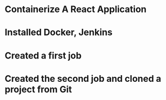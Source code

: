 # Containerize A React Application
# Installed Docker, Jenkins
# Created a first job 
# Created the second job and cloned a project from Git
